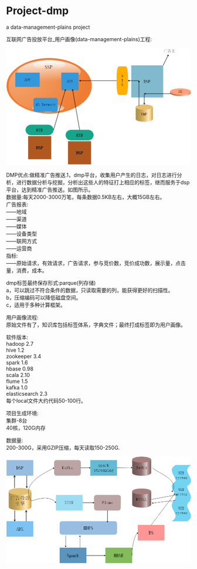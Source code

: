 # Project-dmp
a data-management-plains project

互联网广告投放平台_用户画像(data-management-plains)工程:  

![adx](images/ad1.png "adx")

DMP优点:做精准广告推送.1，dmp平台，收集用户产生的日志，对日志进行分析，进行数据分析与挖掘，分析出这些人的特征打上相应的标签，继而服务于dsp平台，达到精准广告推送。如图所示。  
数据量:每天2000-3000万笔，每条数据0.5KB左右，大概15GB左右。  
广告报表:  
——地域  
——渠道  
——媒体  
——设备类型  
——联网方式  
——运营商  
指标:  
——原始请求，有效请求，广告请求，参与竞价数，竞价成功数，展示量，点击量，消费，成本。  


dmp标签最终保存形式:parque(列存储)  
a，可以跳过不符合条件的数据，只读取需要的列，能获得更好的扫描性。  
b，压缩编码可以降低磁盘空间。  
c，适用于多种计算框架。   

用户画像流程:  
原始文件有了，知识库包括标签体系，字典文件；最终打成标签即为用户画像。  

软件版本:  
hadoop 2.7  
hive 1.2  
zookeeper 3.4  
spark 1.6  
hbase 0.98  
scala 2.10  
flume 1.5  
kafka 1.0  
elasticsearch 2.3  
每个local文件大约代码50-100行。  

项目生成环境:  
集群-8台  
40核，120G内存  

数据量:  
200-300G，采用GZIP压缩，每天读取150-250G.  


![adx](images/ee2.png "adx")